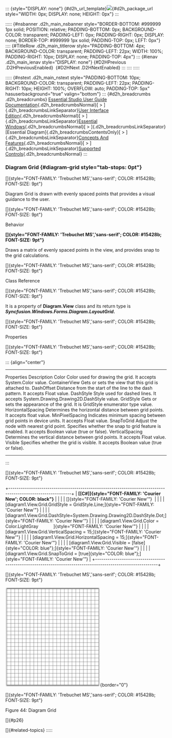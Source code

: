 ::: {style="DISPLAY: none"}
[](ms-xhelp:///?Id=d2h_url_template){#d2h_url_template}![](!package_url!){#d2h_package_url style="WIDTH: 0px; DISPLAY: none; HEIGHT: 0px"}
:::

::::: {#nsbanner .d2h_main_nsbanner style="BORDER-BOTTOM: #999999 1px solid; POSITION: relative; PADDING-BOTTOM: 0px; BACKGROUND-COLOR: transparent; PADDING-LEFT: 0px; PADDING-RIGHT: 0px; DISPLAY: none; BORDER-TOP: #999999 1px solid; PADDING-TOP: 0px; LEFT: 0px"}
:::: {#TitleRow .d2h_main_titlerow style="PADDING-BOTTOM: 4px; BACKGROUND-COLOR: transparent; PADDING-LEFT: 22px; WIDTH: 100%; PADDING-RIGHT: 10px; DISPLAY: none; PADDING-TOP: 4px"}
::: {#ienav .d2h_main_ienav style="DISPLAY: none"}
[](ms-xhelp:///?Id=7f862c84-a9c3-412a-9a8c-64bcddd9c107){#D2HPrevious .D2HPreviousEnabled}  [](ms-xhelp:///?Id=7372bf61-8d78-49c9-b18c-3645397e182b){#D2HNext .D2HNextEnabled}
:::
::::
:::::

::::: {#nstext .d2h_main_nstext style="PADDING-BOTTOM: 10px; BACKGROUND-COLOR: transparent; PADDING-LEFT: 22px; PADDING-RIGHT: 10px; HEIGHT: 100%; OVERFLOW: auto; PADDING-TOP: 5px" hasuserbackground="true" valign="bottom"}
::: {#d2h_breadcrumbs .d2h_breadcrumbs}
[Essential Studio User Guide Documentation](ms-xhelp:///?Id=12457748-09e3-4d74-a240-8e049cedf030){.d2h_breadcrumbsNormal}[ \> ]{.d2h_breadcrumbsLinkSeparator}[User Interface Edition](ms-xhelp:///?Id=c29296b7-531c-413b-a0ec-488ca1f7f669){.d2h_breadcrumbsNormal}[ \> ]{.d2h_breadcrumbsLinkSeparator}[Essential Windows](ms-xhelp:///?Id=e60759d8-47a4-4570-9d7a-16a68d63f2ea){.d2h_breadcrumbsNormal}[ \> ]{.d2h_breadcrumbsLinkSeparator}[Essential Diagram]{.d2h_breadcrumbsContentsOnly}[ \> ]{.d2h_breadcrumbsLinkSeparator}[Concepts And Features](ms-xhelp:///?Id=008cec4b-5177-4859-8616-c062751d8fb6){.d2h_breadcrumbsNormal}[ \> ]{.d2h_breadcrumbsLinkSeparator}[Supported Controls](ms-xhelp:///?Id=aa17622e-7642-4f9d-b086-6c705e48f9fa){.d2h_breadcrumbsNormal}
:::

### Diagram Grid {#diagram-grid style="tab-stops: 0pt"}

[]{style="FONT-FAMILY: 'Trebuchet MS','sans-serif'; COLOR: #15428b; FONT-SIZE: 9pt"} 

Diagram Grid is drawn with evenly spaced points that provides a visual guidance to the user. 

[]{style="FONT-FAMILY: 'Trebuchet MS','sans-serif'; COLOR: #15428b; FONT-SIZE: 9pt"} 

Behavior

**[]{style="FONT-FAMILY: 'Trebuchet MS','sans-serif'; COLOR: #15428b; FONT-SIZE: 9pt"}** 

Draws a matrix of evenly spaced points in the view, and provides snap to the grid calculations.

[]{style="FONT-FAMILY: 'Trebuchet MS','sans-serif'; COLOR: #15428b; FONT-SIZE: 9pt"} 

Class Reference

[]{style="FONT-FAMILY: 'Trebuchet MS','sans-serif'; COLOR: #15428b; FONT-SIZE: 9pt"} 

It is a property of **Diagram.View** class and its return type is ***Syncfusion.Windows.Forms.Diagram.LayoutGrid*.**

[]{style="FONT-FAMILY: 'Trebuchet MS','sans-serif'; COLOR: #15428b; FONT-SIZE: 9pt"} 

Properties

[]{style="FONT-FAMILY: 'Trebuchet MS','sans-serif'; COLOR: #15428b; FONT-SIZE: 9pt"} 

::: {align="center"}
  ------------------- -------------------------------------------------------------------------------------------------------------------------------------------
  Properties          Description
  Color               Color used for drawing the grid. It accepts System.Color value.
  ContainerView       Gets or sets the view that this grid is attached to.
  DashOffset          Distance from the start of the line to the dash pattern. It accepts Float value.
  DashStyle           Style used for dashed lines. It accepts System.Drawing.Drawing2D.DashStyle value.
  GridStyle           Gets or sets the appearance of the grid. It is GridStyle enumerator type value.
  HorizontalSpacing   Determines the horizontal distance between grid points. It accepts float value.
  MinPixelSpacing     Indicates minimum spacing between grid points in device units. It accepts Float value.
  SnapToGrid          Adjust the node with nearest grid point. Specifies whether the snap to grid feature is enabled. It accepts Boolean value (true or false).
  VerticalSpacing     Determines the vertical distance between grid points. It accepts Float value.
  Visible             Specifies whether the grid is visible. It accepts Boolean value (true or false).
  ------------------- -------------------------------------------------------------------------------------------------------------------------------------------
:::

[]{style="FONT-FAMILY: 'Trebuchet MS','sans-serif'; COLOR: #15428b; FONT-SIZE: 9pt"} 

+------------------------------------------------------------------------------------------------------------+
| **[\[C#\]]{style="FONT-FAMILY: 'Courier New'; COLOR: black"}**                                             |
|                                                                                                            |
| []{style="FONT-FAMILY: 'Courier New'"}                                                                     |
|                                                                                                            |
| [diagram1.View.Grid.GridStyle = GridStyle.Line;]{style="FONT-FAMILY: 'Courier New'"}                       |
|                                                                                                            |
| [diagram1.View.Grid.DashStyle=System.Drawing.Drawing2D.DashStyle.Dot;]{style="FONT-FAMILY: 'Courier New'"} |
|                                                                                                            |
| [diagram1.View.Grid.Color = Color.LightGray            ]{style="FONT-FAMILY: 'Courier New'"}               |
|                                                                                                            |
| [diagram1.View.Grid.VerticalSpacing = 15;]{style="FONT-FAMILY: 'Courier New'"}                             |
|                                                                                                            |
| [diagram1.View.Grid.HorizontalSpacing = 15;]{style="FONT-FAMILY: 'Courier New'"}                           |
|                                                                                                            |
| [diagram1.View.Grid.Visible = [false]{style="COLOR: blue"};]{style="FONT-FAMILY: 'Courier New'"}           |
|                                                                                                            |
| [diagram1.View.Grid.SnapToGrid = [true]{style="COLOR: blue"};]{style="FONT-FAMILY: 'Courier New'"}         |
+------------------------------------------------------------------------------------------------------------+

[]{style="FONT-FAMILY: 'Trebuchet MS','sans-serif'; COLOR: #15428b; FONT-SIZE: 9pt"} 

![](ImagesExt/image87_46.jpg){border="0"}

[]{style="FONT-FAMILY: 'Trebuchet MS','sans-serif'; COLOR: #15428b; FONT-SIZE: 9pt"} 

Figure 44: Diagram Grid

[]{#p26} 

[]{#related-topics}
:::::
